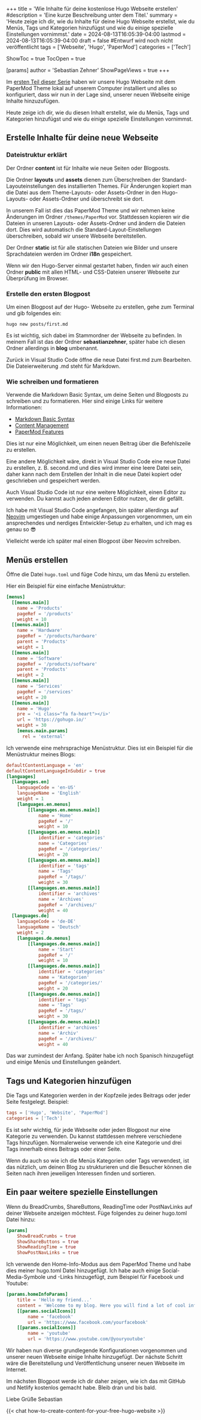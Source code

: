 +++
title = 'Wie Inhalte für deine kostenlose Hugo Webseite erstellen'
#description = 'Eine kurze Beschreibung unter dem Titel.'
summary = 'Heute zeige ich dir, wie du Inhalte für deine Hugo Webseite erstellst, wie du Menüs, Tags und Kategorien hinzufügst und wie du einige spezielle Einstellungen vornimmst.'
date = 2024-08-13T16:05:39-04:00
lastmod = 2024-08-13T16:05:39-04:00
draft = false #Entwurf wird noch nicht veröffentlicht
tags = ['Webseite', 'Hugo', 'PaperMod']
categories = ['Tech']

ShowToc = true
TocOpen = true

[params]
    author = 'Sebastian Zehner'
    ShowPageViews = true
+++

Im [ersten Teil dieser Serie](/de/posts/how-to-build-a-minimalistic-and-self-hosted-website-for-free/) haben wir unsere Hugo Webseite mit dem PaperMod Theme lokal auf unserem Computer installiert und alles so konfiguriert, dass wir nun in der Lage sind, unserer neuen Webseite einige Inhalte hinzuzufügen.

Heute zeige ich dir, wie du diesen Inhalt erstellst, wie du Menüs, Tags und Kategorien hinzufügst und wie du einige spezielle Einstellungen vornimmst.

## Erstelle Inhalte für deine neue Webseite

### Dateistruktur erklärt

Der Ordner **content** ist für Inhalte wie neue Seiten oder Blogposts.

Die Ordner **layouts** und **assets** dienen zum Überschreiben der Standard-Layouteinstellungen des installierten Themes. Für Änderungen kopiert man die Datei aus dem Theme-Layouts- oder Assets-Ordner in den Hugo-Layouts- oder Assets-Ordner und überschreibt sie dort.

In unserem Fall ist dies das PaperMod Theme und wir nehmen keine Änderungen im Ordner `/themes/PaperMod` vor. Stattdessen kopieren wir die Dateien in unseren Layouts- oder Assets-Ordner und ändern die Dateien dort. Dies wird automatisch die Standard-Layout-Einstellungen überschreiben, sobald wir unsere Webseite bereitstellen.

Der Ordner **static** ist für alle statischen Dateien wie Bilder und unsere Sprachdateien werden im Ordner **i18n** gespeichert.

Wenn wir den Hugo-Server einmal gestartet haben, finden wir auch einen Ordner **public** mit allen HTML- und CSS-Dateien unserer Webseite zur Überprüfung im Browser.

### Erstelle den ersten Blogpost

Um einen Blogpost auf der Hugo- Webseite zu erstellen, gehe zum Terminal und gib folgendes ein:

```CMD
hugo new posts/first.md
```

Es ist wichtig, sich dabei im Stammordner der Webseite zu befinden. In meinem Fall ist das der Ordner **sebastianzehner**, später habe ich diesen Ordner allerdings in **blog** umbenannt.

Zurück in Visual Studio Code öffne die neue Datei first.md zum Bearbeiten. Die Dateierweiterung .md steht für Markdown.

### Wie schreiben und formatieren

Verwende die Markdown Basic Syntax, um deine Seiten und Blogposts zu schreiben und zu formatieren. Hier sind einige Links für weitere Informationen:

- [Markdown Basic Syntax](https://www.markdownguide.org/basic-syntax/)
- [Content Management](https://gohugo.io/content-management/front-matter/)
- [PaperMod Features](https://github.com/adityatelange/hugo-PaperMod/wiki/Features)

Dies ist nur eine Möglichkeit, um einen neuen Beitrag über die Befehlszeile zu erstellen.

Eine andere Möglichkeit wäre, direkt in Visual Studio Code eine neue Datei zu erstellen, z. B. second.md und dies wird immer eine leere Datei sein, daher kann nach dem Erstellen der Inhalt in die neue Datei kopiert oder geschrieben und gespeichert werden.

Auch Visual Studio Code ist nur eine weitere Möglichkeit, einen Editor zu verwenden. Du kannst auch jeden anderen Editor nutzen, der dir gefällt.

Ich habe mit Visual Studio Code angefangen, bin später allerdings auf [Neovim](https://neovim.io/) umgestiegen und habe einige Anpassungen vorgenommen, um ein ansprechendes und nerdiges Entwickler-Setup zu erhalten, und ich mag es genau so :sunglasses:

Vielleicht werde ich später mal einen Blogpost über Neovim schreiben.

## Menüs erstellen

Öffne die Datei `hugo.toml` und füge Code hinzu, um das Menü zu erstellen.

Hier ein Beispiel für eine einfache Menüstruktur:

```TOML
[menus]
  [[menus.main]]
    name = 'Products'
    pageRef = '/products'
    weight = 10
  [[menus.main]]
    name = 'Hardware'
    pageRef = '/products/hardware'
    parent = 'Products'
    weight = 1
  [[menus.main]]
    name = 'Software'
    pageRef = '/products/software'
    parent = 'Products'
    weight = 2
  [[menus.main]]
    name = 'Services'
    pageRef = '/services'
    weight = 20
  [[menus.main]]
    name = 'Hugo'
    pre = '<i class="fa fa-heart"></i>'
    url = 'https://gohugo.io/'
    weight = 30
    [menus.main.params]
      rel = 'external'
```

Ich verwende eine mehrsprachige Menüstruktur. Dies ist ein Beispiel für die Menüstruktur meines Blogs:

```TOML
defaultContentLanguage = 'en'
defaultContentLanguageInSubdir = true
[languages]
  [languages.en]
    languageCode = 'en-US'
    languageName = 'English'
    weight = 1
    [languages.en.menus]
        [[languages.en.menus.main]]
            name = 'Home'
            pageRef = '/'
            weight = 10
        [[languages.en.menus.main]]
            identifier = 'categories'
            name = 'Categories'
            pageRef = '/categories/'
            weight = 20
        [[languages.en.menus.main]]
            identifier = 'tags'
            name = 'Tags'
            pageRef = '/tags/'
            weight = 30
        [[languages.en.menus.main]]
            identifier = 'archives'
            name = 'Archives'
            pageRef = '/archives/'
            weight = 40
  [languages.de]
    languageCode = 'de-DE'
    languageName = 'Deutsch'
    weight = 2
    [languages.de.menus]
        [[languages.de.menus.main]]
            name = 'Start'
            pageRef = '/'
            weight = 10
        [[languages.de.menus.main]]
            identifier = 'categories'
            name = 'Kategorien'
            pageRef = '/categories/'
            weight = 20
        [[languages.de.menus.main]]
            identifier = 'tags'
            name = 'Tags'
            pageRef = '/tags/'
            weight = 30
        [[languages.de.menus.main]]
            identifier = 'archives'
            name = 'Archiv'
            pageRef = '/archives/'
            weight = 40
```

Das war zumindest der Anfang. Später habe ich noch Spanisch hinzugefügt und einige Menüs und Einstellungen geändert.

## Tags und Kategorien hinzufügen

Die Tags und Kategorien werden in der Kopfzeile jedes Beitrags oder jeder Seite festgelegt. Beispiel:

```TOML
tags = ['Hugo', 'Website', 'PaperMod']
categories = ['Tech']
```

Es ist sehr wichtig, für jede Webseite oder jeden Blogpost nur eine Kategorie zu verwenden. Du kannst stattdessen mehrere verschiedene Tags hinzufügen. Normalerweise verwende ich eine Kategorie und drei Tags innerhalb eines Beitrags oder einer Seite.

Wenn du auch so wie ich die Menüs Kategorien oder Tags verwendest, ist das nützlich, um deinen Blog zu strukturieren und die Besucher können die Seiten nach ihren jeweiligen Interessen finden und sortieren.

## Ein paar weitere spezielle Einstellungen

Wenn du BreadCrumbs, ShareButtons, ReadingTime oder PostNavLinks auf deiner Webseite anzeigen möchtest. Füge folgendes zu deiner hugo.toml Datei hinzu:

```TOML
[params]
    ShowBreadCrumbs = true
    ShowShareButtons = true
    ShowReadingTime = true
    ShowPostNavLinks = true
```

Ich verwende den Home-Info-Modus aus dem PaperMod Theme und habe dies meiner hugo.toml Datei hinzugefügt. Ich habe auch einige Social-Media-Symbole und -Links hinzugefügt, zum Beispiel für Facebook und Youtube:

```TOML
[params.homeInfoParams]
    title = 'Hello my friend...'
    content = 'Welcome to my blog. Here you will find a lot of cool information about a lot of cool stuff.'
    [[params.socialIcons]]
        name = 'facebook'
        url = 'https://www.facebook.com/yourfacebook'
    [[params.socialIcons]]
        name = 'youtube'
        url = 'https://www.youtube.com/@youryoutube'
```

Wir haben nun diverse grundlegende Konfigurationen vorgenommen und unserer neuen Webseite einige Inhalte hinzugefügt. Der nächste Schritt wäre die Bereitstellung und Veröffentlichung unserer neuen Webseite im Internet.

Im nächsten Blogpost werde ich dir daher zeigen, wie ich das mit GitHub und Netlify kostenlos gemacht habe. Bleib dran und bis bald.

Liebe Grüße Sebastian

{{< chat how-to-create-content-for-your-free-hugo-website >}}
